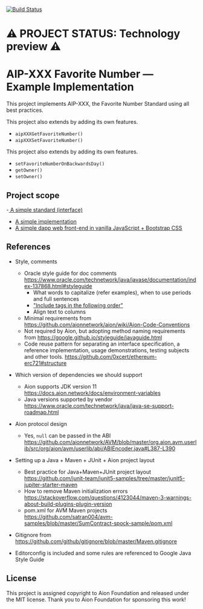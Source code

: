 [![Build Status](https://travis-ci.com/fulldecent/aip-xxx-implementation.svg?branch=master)](https://travis-ci.com/fulldecent/aip-xxx-implementation)

# :warning: PROJECT STATUS: Technology preview :warning:

# AIP-XXX Favorite Number — Example Implementation

This project implements AIP-XXX, the Favorite Number Standard using all best practices.


This project also extends by adding its own features.

 - `aipXXXGetFavoriteNumber()`
 - `aipXXXSetFavoriteNumber()`

This project also extends by adding its own features.

 - `setFavoriteNumberOnBackwardsDay()`
 - `getOwner()`
 - `setOwner()`



## Project scope

-[ A simple standard (interface)](https://github.com/fulldecent/aip-xxx-implementation/blob/master/Contract/src/main/java/org/aion/AIPXXXSetter.java)
- [A simple implementation ](https://github.com/fulldecent/aip-xxx-implementation/blob/master/Contract/src/main/java/org/aion/AIPXXX.java)
- [A simple dapp web front-end in vanilla JavaScript + Bootstrap CSS](https://github.com/fulldecent/aip-xxx-implementation/tree/master/SimpleApp/src)

## References

- Style, comments
  - Oracle style guide for doc comments https://www.oracle.com/technetwork/java/javase/documentation/index-137868.html#styleguide
    - What words to capitalize (refer examples), when to use periods and full sentences
    - ["Include tags in the following order"](https://www.oracle.com/technetwork/java/javase/documentation/index-137868.html#orderoftags)
    - Align text to columns
  - Minimal requirements from https://github.com/aionnetwork/aion/wiki/Aion-Code-Conventions
  - Not required by Aion, but adopting method naming requirements from https://google.github.io/styleguide/javaguide.html
  - Code reuse pattern for separating an interface specification, a reference implementation, usage demonstrations, testing subjects and other tools. https://github.com/0xcert/ethereum-erc721#structure
- Which version of dependencies we should support
  - Aion supports JDK version 11 https://docs.aion.network/docs/environment-variables
  - Java versions supported by vendor https://www.oracle.com/technetwork/java/java-se-support-roadmap.html
- Aion protocol design
  - Yes, `null` can be passed in the ABI https://github.com/aionnetwork/AVM/blob/master/org.aion.avm.userlib/src/org/aion/avm/userlib/abi/ABIEncoder.java#L387-L390

- Setting up a Java + Maven + JUnit + Aion project layout
  - Best practice for Java+Maven+JUnit project layout https://github.com/junit-team/junit5-samples/tree/master/junit5-jupiter-starter-maven
  - How to remove Maven initialization errors https://stackoverflow.com/questions/4123044/maven-3-warnings-about-build-plugins-plugin-version
  - pom.xml for AVM Maven projects https://github.com/satran004/avm-samples/blob/master/SumContract-spock-sample/pom.xml
- Gitignore from https://github.com/github/gitignore/blob/master/Maven.gitignore
- Editorconfig is included and some rules are referenced to Google Java Style Guide

## License

This project is assigned copyright to Aion Foundation and released under the MIT license. Thank you to Aion Foundation for sponsoring this work!
